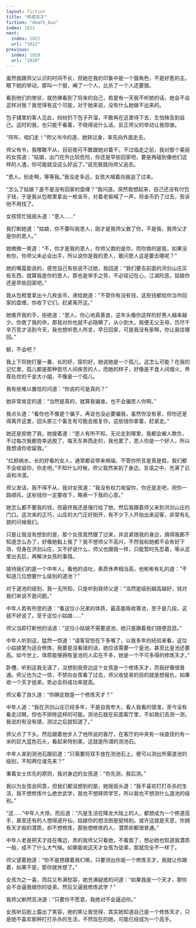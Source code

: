 ```yaml
---
layout: fiction
title: "修炼天才"
fiction: "death_bus"
index: 1021
next:
  index: 1022
  url: "1022"
previous:
  index: 1020
  url: "1020"
---
```

虽然我跟师父认识的时间不长，但她在我的印象中是一个狠角色，不是好惹的主。眼下她的举动，那叫一个狠，阉了一个人，比杀了一个人还要狠。

看到他们的惨状，就仿佛看到了将来的自己，若是有一天我不听她的话，她会不会这样对我？我觉得有这个可能，对于她来说，没有什么她做不出来的。

包子铺里的客人见此，纷纷扔下包子开溜，不敢再在这里待下去，生怕殃及到自己。这时的我，也只能干看着，不晓得说什么话，反正师父的举动让我惊骇。

“阿布，咱们走！”师父冷冷的道，她转过身，率先向外面走去。

师父有令，我哪敢不从，目前我可不敢跟她对着干。不过临走之前，我对那个美丽的女孩道：“姑娘，出门在外比较危险，你还是早些回家吧，要是再碰到像他们这样的人渣，你可能就没这么好运了。”说完我就向师父追去。

“恩人，别走啊，等等我。”我没走多远，女孩大喊着向我追了过来。

“怎么了姑娘？是不是没有回家的盘缠？”我问道。突然我想起来，自己还没有付包子钱，于是我从包袱里拿出一枚金币，对着老板喊了一声，将金币扔了过去，告诉他不用找了。

女孩慌忙摇摇头道：“恩人……”

我打断她道：“姑娘，你不要叫我恩人，刚才是我师父救了你，不是我，我师父才是你的恩人。”

她微微一笑道：“不，你才是我的恩人，你师父救的是你，而你救的是我，如果没有你，你师父未必会出手，所以说你是我的恩人，敢问恩人这是要去哪呢？”

她的嘴蛮能说的，感觉自己有些说不过她，我回道：“我们要去前面的洪剑山庄买些东西，就算我是你的恩人，那也是举手之劳，不必铭记在心，江湖险恶，姑娘你还是早些回家吧。”

我从包袱里拿出十几枚金币，递给她道：“不管你有没有钱，这些钱都给你当作回家的盘缠，你收下它们，赶紧离开这。”

她推开我的手，拒绝道：“恩人，你心地真善良，这年头像你这样的好男人越来越少。你救了我的命，那我对你也就不必隐瞒了，从小到大，我便无父无母，历尽千辛万苦才活到今天，我也想听恩人所言，早日回家，可是我没有家啊，你让我往哪回。”

额，不会吧？

我上下将她打量一番，长的好，穿的好，她说她是一个孤儿，这怎么可能？在我的记忆里，孤儿都是那种尝尽人间疾苦的人，而她的样子，好像是不食人间烟火，养尊处优的千金大小姐，不像是一个孤儿。

我有些难以置信的问道：“你说的可是真的？”

她非常肯定的道：“当然是真的，就算我骗谁，也不会骗恩人你啊。”

我点头道：“看你也不像是个骗子，再说也没必要骗我，虽然你没有家，但你还是得离开这里，回头那三个畜生有可能会报复你，这些钱你拿着，赶紧走。”

她还是拒绝了我，她接着道：“恩人有所不知，无论走到哪里，我都会被人欺负，不过每次我都侥幸逃脱了。每天东奔西走的，我也累了，恩人你是一个好人，所以我想请你收留我。”

“红颜祸水，长的好看的女人，通常都会带来祸端，不管你所言是真是假，我们都不会收留你，你走吧。”不知什么时候，师父竟然来到了身边，言语之中，充满了讥讽和冷漠。

师父发话，我不得不从，我对女孩道：“我没有权力收留你，你还是走吧，祝你一路顺风，这些钱你一定要收下，略表一下我的心意。”

她怎么都不要我的钱，但最终我还是强行给了她，然后我跟着师父来到洪剑山庄的门口。这次来的正巧，山庄的大门正好刚开，有不少下人开始出来迎客，非常有礼貌的问候我们。

只是让我没有想到的是，那个女孩竟然跟了过来，并且紧随我的身边，搞得我都不知道怎么办了，好像她黏上我了？我不想师父不高兴，不然我和她都不会有好下场，但身在洪剑山庄，又不好说什么，师父也跟我一样，只能暂时先忍着，等从这里出去后，再解决女孩的事情。

接待我们的是一个中年人，看他的谈吐，素质休养相当高，他彬彬有礼的道：“不知道几位想要什么级别的道池？”

对于道池的级别，我一无所知，只是听到我师父道：“当然是级别越高越好，钱对我们来说不是问题。”

中年人若有所思的道：“看这位小兄弟的体质，最高能吸收尊池，至于是几段，这就不好说了。至于这位小姑娘……”

师父当即打断他的话道：“这位小姑娘不需要道池，她只是跟着我们随便逛逛。”

中年人听到这，猛然一惊道：“请客官恕在下多嘴了，以我多年的经验来看，这位小姑娘更为适合修炼，我要是没看错的话，她应该需要一个皇池，甚至比皇池还要高。如今世上，体质能够拥有皇池的人实在不多，她是一个不可多得的修炼天才。”

卧槽，听到这我无语了，没想到我旁边这个女孩是一个修炼天才，而我好像很普通。师父也为之一惊，不禁向女孩看了过去，师父收徒弟的目的就是想报仇，如果收一个天才徒弟，势必会将成功率提高。

师父看了良久道：“你确定她是一个修炼天才？”

中年人道：“我在洪剑山庄已经多年，不是自我夸大，看人我看的很准，至今没有看走过眼，但也不排除这样的可能。测池石就在前面客厅里，不如我们去测一测，我说的有没有错，测过之后就知道了。”

师父点了下头，然后跟着他步入了他所说的客厅，在客厅的中央有一块直径约有一米的巨大蓝色石头，看起来特别美，这就是所谓的测池石。

中年人来到测池石跟前道：“只需要将双手放在测池石上，便可以测出所需道池的级别，不知两位谁先来？”

秉着女士优先的原则，我对身边的女孩道：“你先测，我后测。”

我以为女孩会同意，但我们都没想到的是，她摇摇头道：“我不喜欢打打杀杀的生活，我不想修炼什么绝世武学，我也不想拜师学艺，所以我也不想测什么道池的级别。”

“这……”中年人大惊，而后道：“凡是生活在降龙大陆上的人，都想成为一个修道高手，甚至还有的人想得道升仙，姑娘你的想法倒是挺特别。或许这就是天意，你拥有天才般的潜质，却不想修炼，那些想修炼的人，潜质却都很普通。”

中年人老是把天才挂在嘴边，弄的我师父只看她，不看我了，想必她也知道我潜质一般，成不了什么大气候。如果能收这天才女孩为徒弟，那就完全不一样了。

师父望着她道：“你不是想跟着我们嘛，只要测出你是一个修炼天才，我就让你跟着，如果不是，那你就休想了。”

女孩为之一喜，而后又布满愁容，她充满疑惑的问道：“如果我是一个天才，那你会不会逼我做你的徒弟，然后又逼我修炼武学？”

我师父断然否决道：“只要你不愿意，我绝对不会逼迫你。”

女孩听后脸上露出了笑容，她的笑让我觉得，其实她知道自己是一个修炼天才，只是她不喜欢那种打打杀杀的生活，不然现在的她，可能已经成为一个高手。